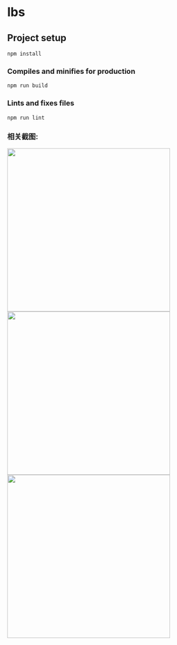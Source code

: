 # lbs

## Project setup
```
npm install
```

### Compiles and minifies for production
```
npm run build
```


### Lints and fixes files
```
npm run lint
```

### 相关截图:

<img src="http://q91361avh.bkt.clouddn.com/%E4%B8%BB%E9%A1%B5.jpg" width="375" heigh="667" />
<img src="http://q91361avh.bkt.clouddn.com/%E5%BE%AE%E4%BF%A1%E5%9B%BE%E7%89%87_20200419172710.jpg" width="375" heigh="667" />
<img src="http://q91361avh.bkt.clouddn.com/%E5%BE%AE%E4%BF%A1%E5%9B%BE%E7%89%87_20200419214556.jpg" width="375" heigh="667" />

